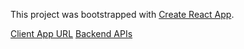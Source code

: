This project was bootstrapped with [Create React App](https://github.com/facebookincubator/create-react-app).



[Client App URL](https://guess-number-bsxiqotbvj.now.sh/)
[Backend APIs](https://guessno-eavilztayp.now.sh/)
